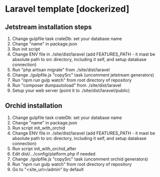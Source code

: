 # Laravel template [dockerized]

## Jetstream installation steps

1. Change gulpfile task crateDb: set your database name
2. Change "name" in package.json
3. Run init script
4. Change ENV file in ./site/dist/laravel (add FEATURES_PATH - it mast be absolute path to src directory, including it self, and setup database connection)
5. Run "php artisan migrate" from ./site/dist/laravel 
6. Change ./gulpfile.js "copySrc" task (uncomment jetstream generators)
6. Run "npm run gulp watch" from root directory of repository 
7. Run "composer dumpautoload" from ./site/dist/laravel
8. Setup your web server (point it to ./site/dist/laravel/public)

## Orchid installation

1. Change gulpfile task crateDb: set your database name
2. Change "name" in package.json
3. Run script init_with_orchid
4. Change ENV file in ./site/dist/laravel (add FEATURES_PATH - it mast be absolute path to src directory, including it self, and setup database connection)
5. Run script init_with_orchid_after
6. Edit dist/.../config/platform.php if needed
7. Change ./gulpfile.js "copySrc" task (uncomment orchid generators)
8. Run "npm run gulp watch" from root directory of repository 
9. Go to "<site_url>/admin" by default
